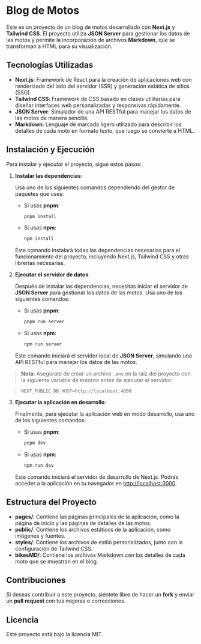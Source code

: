 # Blog de Motos

Este es un proyecto de un blog de motos desarrollado con **Next.js** y **Tailwind CSS**. El proyecto utiliza **JSON Server** para gestionar los datos de las motos y permite la incorporación de archivos **Markdown**, que se transforman a HTML para su visualización.

## Tecnologías Utilizadas

- **Next.js**: Framework de React para la creación de aplicaciones web con renderizado del lado del servidor (SSR) y generación estática de sitios (SSG).
- **Tailwind CSS**: Framework de CSS basado en clases utilitarias para diseñar interfaces web personalizadas y responsivas rápidamente.
- **JSON Server**: Simulador de una API RESTful para manejar los datos de las motos de manera sencilla.
- **Markdown**: Lenguaje de marcado ligero utilizado para describir los detalles de cada moto en formato texto, que luego se convierte a HTML.

## Instalación y Ejecución

Para instalar y ejecutar el proyecto, sigue estos pasos:

1. **Instalar las dependencias**:

   Usa uno de los siguientes comandos dependiendo del gestor de paquetes que uses:

   - Si usas **pnpm**:

     ```bash
     pnpm install
     ```

   - Si usas **npm**:
     ```bash
     npm install
     ```

   Este comando instalará todas las dependencias necesarias para el funcionamiento del proyecto, incluyendo Next.js, Tailwind CSS y otras librerías necesarias.

2. **Ejecutar el servidor de datos**:

   Después de instalar las dependencias, necesitas iniciar el servidor de **JSON Server** para gestionar los datos de las motos.
   Usa uno de los siguientes comandos:

   - Si usas **pnpm**:

     ```bash
     pnpm run server
     ```

   - Si usas **npm**:
     ```bash
     npm run server
     ```

   Este comando iniciará el servidor local de **JSON Server**, simulando una API RESTful para manejar los datos de las motos.

> **Nota**: Asegúrate de crear un archivo `.env` en la raíz del proyecto con la siguiente variable de entorno antes de ejecutar el servidor:

> ```env
> NEXT_PUBLIC_DB_HOST=http://localhost:4000
> ```

3. **Ejecutar la aplicación en desarrollo**:

   Finalmente, para ejecutar la aplicación web en modo desarrollo, usa uno de los siguientes comandos:

   - Si usas **pnpm**:

     ```bash
     pnpm dev
     ```

   - Si usas **npm**:
     ```bash
     npm run dev
     ```

   Este comando iniciará el servidor de desarrollo de Next.js. Podrás acceder a la aplicación en tu navegador en [http://localhost:3000](http://localhost:3000).

## Estructura del Proyecto

- **pages/**: Contiene las páginas principales de la aplicación, como la página de inicio y las páginas de detalles de las motos.
- **public/**: Contiene los archivos estáticos de la aplicación, como imágenes y fuentes.
- **styles/**: Contiene los archivos de estilo personalizados, junto con la configuración de Tailwind CSS.
- **bikesMD/**: Contiene los archivos Markdown con los detalles de cada moto que se muestran en el blog.

## Contribuciones

Si deseas contribuir a este proyecto, siéntete libre de hacer un **fork** y enviar un **pull request** con tus mejoras o correcciones.

## Licencia

Este proyecto está bajo la licencia MIT.
